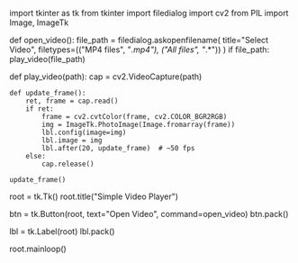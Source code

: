 import tkinter as tk
from tkinter import filedialog
import cv2
from PIL import Image, ImageTk

def open_video():
    file_path = filedialog.askopenfilename(
        title="Select Video",
        filetypes=(("MP4 files", "*.mp4"), ("All files", "*.*"))
    )
    if file_path:
        play_video(file_path)

def play_video(path):
    cap = cv2.VideoCapture(path)

    def update_frame():
        ret, frame = cap.read()
        if ret:
            frame = cv2.cvtColor(frame, cv2.COLOR_BGR2RGB)
            img = ImageTk.PhotoImage(Image.fromarray(frame))
            lbl.config(image=img)
            lbl.image = img
            lbl.after(20, update_frame)  # ~50 fps
        else:
            cap.release()

    update_frame()

root = tk.Tk()
root.title("Simple Video Player")

btn = tk.Button(root, text="Open Video", command=open_video)
btn.pack()

lbl = tk.Label(root)
lbl.pack()

root.mainloop()
